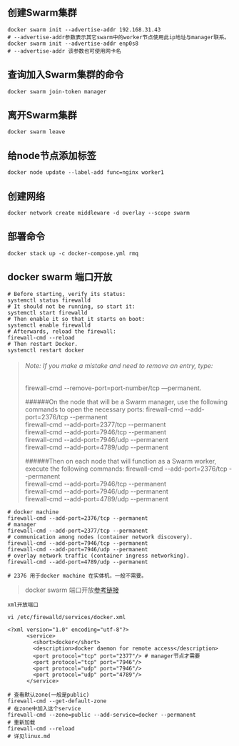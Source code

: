 ## 创建Swarm集群
```shell script
docker swarm init --advertise-addr 192.168.31.43
# --advertise-addr参数表示其它swarm中的worker节点使用此ip地址与manager联系。
docker swarm init --advertise-addr enp0s8
# --advertise-addr 该参数也可使用网卡名
```

## 查询加入Swarm集群的命令
```shell script
docker swarm join-token manager
```

## 离开Swarm集群
```shell script
docker swarm leave
```

## 给node节点添加标签
```shell
docker node update --label-add func=nginx worker1
```

## 创建网络
```shell
docker network create middleware -d overlay --scope swarm 
```

## 部署命令
```shell script
docker stack up -c docker-compose.yml rmq
```

## docker swarm 端口开放
```shell
# Before starting, verify its status:
systemctl status firewalld
# It should not be running, so start it:
systemctl start firewalld
# Then enable it so that it starts on boot:
systemctl enable firewalld
# Afterwards, reload the firewall:
firewall-cmd --reload
# Then restart Docker.
systemctl restart docker
```
> ###### Note: If you make a mistake and need to remove an entry, type:
> firewall-cmd --remove-port=port-number/tcp —permanent.
> 
> ######On the node that will be a Swarm manager, use the following commands to open the necessary ports:
> firewall-cmd --add-port=2376/tcp --permanent\
> firewall-cmd --add-port=2377/tcp --permanent\
> firewall-cmd --add-port=7946/tcp --permanent\
> firewall-cmd --add-port=7946/udp --permanent\
> firewall-cmd --add-port=4789/udp --permanent
> 
> ######Then on each node that will function as a Swarm worker, execute the following commands:
> firewall-cmd --add-port=2376/tcp --permanent\
> firewall-cmd --add-port=7946/tcp --permanent\
> firewall-cmd --add-port=7946/udp --permanent\
> firewall-cmd --add-port=4789/udp --permanent
```shell
# docker machine
firewall-cmd --add-port=2376/tcp --permanent
# manager
firewall-cmd --add-port=2377/tcp --permanent
# communication among nodes (container network discovery).
firewall-cmd --add-port=7946/tcp --permanent
firewall-cmd --add-port=7946/udp --permanent
# overlay network traffic (container ingress networking).
firewall-cmd --add-port=4789/udp --permanent

# 2376 用于docker machine 在实体机，一般不需要。

```
> docker swarm 端口开放[参考链接](https://www.digitalocean.com/community/tutorials/how-to-configure-the-linux-firewall-for-docker-swarm-on-centos-7)
```shell script
xml开放端口

vi /etc/firewalld/services/docker.xml

<?xml version="1.0" encoding="utf-8"?>
      <service>
        <short>docker</short>
        <description>docker daemon for remote access</description>
        <port protocol="tcp" port="2377"/> # manager节点才需要
        <port protocol="tcp" port="7946"/>
        <port protocol="udp" port="7946"/>
        <port protocol="udp" port="4789"/>
      </service>
      
# 查看默认zone(一般是public)
firewall-cmd --get-default-zone
# 在zone中加入这个service
firewall-cmd --zone=public --add-service=docker --permanent
# 重新加载
firewall-cmd --reload
# 详见linux.md
```